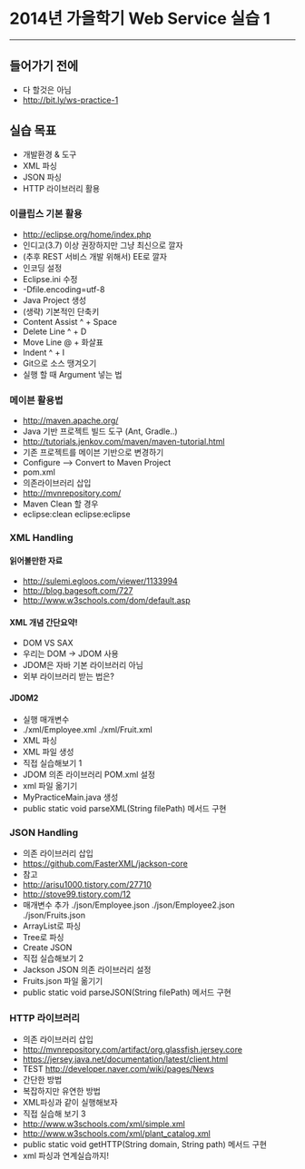 # 2014년 가을학기 Web Service 실습 1
---
## 들어가기 전에
* 다 할것은 아님
* http://bit.ly/ws-practice-1

## 실습 목표
* 개발환경 & 도구
* XML 파싱
* JSON 파싱
* HTTP 라이브러리 활용


### 이클립스 기본 활용
* http://eclipse.org/home/index.php
* 인디고(3.7) 이상 권장하지만 그냥 최신으로 깔자
* (추후 REST 서비스 개발 위해서) EE로 깔자
* 인코딩 설정
 * Eclipse.ini 수정
 * -Dfile.encoding=utf-8
* Java Project 생성
* (생략) 기본적인 단축키
 * Content Assist ^ + Space
 * Delete Line ^ + D
 * Move Line @ + 화살표
 * Indent ^ + I
 * Git으로 소스 땡겨오기
* 실행 할 때 Argument 넣는 법

### 메이븐 활용법
* http://maven.apache.org/
* Java 기반 프로젝트 빌드 도구 (Ant, Gradle..)
* http://tutorials.jenkov.com/maven/maven-tutorial.html
* 기존 프로젝트를 메이븐 기반으로 변경하기
 * Configure --> Convert to Maven Project
* pom.xml
* 의존라이브러리 삽입
 * http://mvnrepository.com/
* Maven Clean 할 경우
 * eclipse:clean eclipse:eclipse


### XML Handling
#### 읽어볼만한 자료
* http://sulemi.egloos.com/viewer/1133994
* http://blog.bagesoft.com/727
* http://www.w3schools.com/dom/default.asp

#### XML 개념 간단요약!
* DOM VS SAX
* 우리는 DOM -> JDOM 사용
* JDOM은 자바 기본 라이브러리 아님
* 외부 라이브러리 받는 법은?

#### JDOM2
* 실행 매개변수
 * ./xml/Employee.xml ./xml/Fruit.xml
* XML 파싱
* XML 파일 생성
* 직접 실습해보기 1
 * JDOM 의존 라이브러리 POM.xml 설정
 * xml 파일 옮기기
 * MyPracticeMain.java 생성
 * public static void parseXML(String filePath) 메서드 구현 

### JSON Handling
* 의존 라이브러리 삽입 
 * https://github.com/FasterXML/jackson-core 
 * 참고
* http://arisu1000.tistory.com/27710
* http://stove99.tistory.com/12 
* 매개변수 추가 ./json/Employee.json ./json/Employee2.json ./json/Fruits.json
* ArrayList로 파싱
* Tree로 파싱
* Create JSON
* 직접 실습해보기 2
 * Jackson JSON 의존 라이브러리 설정
 * Fruits.json 파일 옮기기
 * public static void parseJSON(String filePath) 메서드 구현 

### HTTP 라이브러리
* 의존 라이브러리 삽입
 * http://mvnrepository.com/artifact/org.glassfish.jersey.core
* https://jersey.java.net/documentation/latest/client.html
* TEST http://developer.naver.com/wiki/pages/News
* 간단한 방법
* 복잡하지만 유연한 방법
* XML파싱과 같이 실행해보자
* 직접 실습해 보기 3
 * http://www.w3schools.com/xml/simple.xml
 * http://www.w3schools.com/xml/plant_catalog.xml
 * public static void getHTTP(String domain, String path) 메서드 구현
 * xml 파싱과 연계실습까지! 







